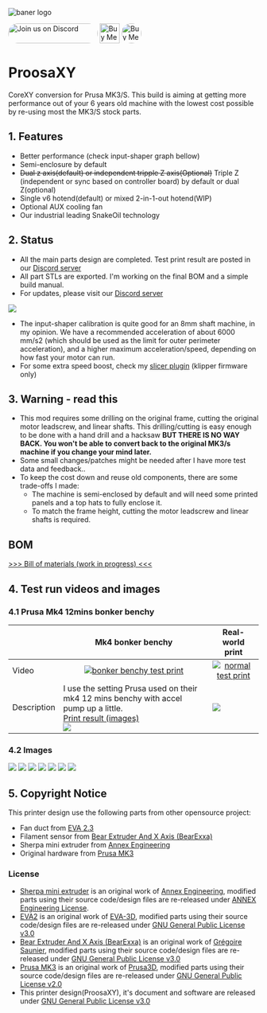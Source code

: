 ![baner logo](./doc/logo/logo.png)

<a href="https://discord.gg/WZVP2HuAag" style="height: 40px !important;"><img src="https://discordapp.com/api/guilds/851371040566673428/widget.png?style=banner2" alt="Join us on Discord" style="height: 40px !important;width: 180px !important;border-radius: 19px !important;" ></a>
<a href='https://ko-fi.com/F1F06RMBO' target='_blank'><img height='36' style='border:0px;height:40px;' src='https://cdn.ko-fi.com/cdn/kofi2.png?v=3' border='0' alt='Buy Me a Coffee at ko-fi.com' /></a>
<a href='https://www.amazon.jp/hz/wishlist/ls/2AHXTCG01RYAZ?ref_=wl_share' target='_blank'><img height='36' style='border:0px;height:40px; !important;border-radius: 19px' src='./doc/logo/buy-me-a-spool.png' border='0' alt='Buy Me a spool at amazon Japan' /></a>


# ProosaXY
CoreXY conversion for Prusa MK3/S. This build is aiming at getting more performance out of your 6 years old machine with the lowest cost possible by re-using most the MK3/S stock parts.

## 1. Features

- Better performance (check input-shaper graph bellow)
- Semi-enclosure by default
- ~~Dual z axis(default) or independent tripple Z axis(Optional)~~ Triple Z (independent or sync based on controller board) by default or dual Z(optional)
- Single v6 hotend(default) or mixed 2-in-1-out hotend(WIP)
- Optional AUX cooling fan
- Our industrial leading SnakeOil technology

## 2. Status

- All the main parts design are completed. Test print result are posted in our [Discord server](https://discord.gg/WZVP2HuAag)
- All part STLs are exported. I'm working on the final BOM and a simple build manual. 
- For updates, please visit our [Discord server](https://discord.gg/WZVP2HuAag)



![](./doc/img/shaper.png)
- The input-shaper calibration is quite good for an 8mm shaft machine, in my opinion. We have a recommended acceleration of about 6000 mm/s2 (which should be used as the limit for outer perimeter acceleration), and a higher maximum acceleration/speed, depending on how fast your motor can run.
- For some extra speed boost, check my [slicer plugin](https://github.com/SnakeOilXY/klipper-dynamic-scv-slicer-post-processing) (klipper firmware only)

## 3. Warning - read this

- This mod requires some drilling on the original frame, cutting the original motor leadscrew, and linear shafts. This drilling/cutting is easy enough to be done with a hand drill and a hacksaw **BUT THERE IS NO WAY BACK. You won't be able to convert back to the original MK3/s machine if you change your mind later.**
- Some small changes/patches might be needed after I have more test data and feedback..
- To keep the cost down and reuse old components, there are some trade-offs I made:
    - The machine is semi-enclosed by default and will need some printed panels and a top hats to fully enclose it.
    - To match the frame height, cutting the motor leadscrew and linear shafts is required.
## BOM
[>>> Bill of materials (work in progress) <<<](./doc/BOM/readme.md)

## 4. Test run videos and images

### 4.1 Prusa Mk4 12mins bonker benchy 


<table>
    <thead>
        <tr>
            <th></th>
            <th align="center">Mk4 bonker benchy</th>
            <th align="center">Real-world print</th>
        </tr>
    </thead>
    <tbody>
        <tr>
            <td>Video</td>
            <td align="center"><a href="https://youtu.be/1M5wx4Q0jNs" rel="nofollow">
            <img src="https://img.youtube.com/vi/1M5wx4Q0jNs/0.jpg" alt="bonker benchy test print"/></a></td>
            <td align="center"><a href="https://youtu.be/Dink3JQ" rel="nofollow">
            <img src="https://img.youtube.com/vi/Dink3JQ-bNY/0.jpg" alt="normal test print"/></a></td>
        </tr>
        <tr>
            <td>Description</td>
            <td>I use the setting Prusa used on their mk4 12 mins benchy with accel pump up a little.</br>
            <a href="https://github.com/SnakeOilXY/ProosaXY/tree/master/doc/img/bonker-benchy">Print result (images)</a></br>
            <img src="https://github.com/SnakeOilXY/ProosaXY/blob/master/doc/img/setting_benchy.png?raw=true"></td>
            <td><img src="https://github.com/SnakeOilXY/ProosaXY/blob/master/doc/img/setting_standard.png?raw=true"></td>
        </tr>
    </tbody>
</table>

### 4.2 Images
![](./doc/img/preview-01.jpg)
![](./doc/img/preview-02.jpg)
![](./doc/img/preview-03.jpg)
![](./doc/img/preview-04.jpg)
![](./doc/img/preview-05.jpg)
![](./doc/img/preview-06.jpg)
![](./doc/img/preview-07.jpg)

## 5. Copyright Notice

This printer design use the following parts from other opensource project:
- Fan duct from [EVA 2.3](https://github.com/EVA-3D/eva-main)
- Filament sensor from [Bear Extruder And X Axis (BearExxa)](https://github.com/gregsaun/bear_extruder_and_x_axis)
- Sherpa mini extruder from [Annex Engineering](https://github.com/Annex-Engineering/Sherpa_Mini-Extruder)
- Original hardware from [Prusa MK3](https://github.com/prusa3d/Original-Prusa-i3)

### License

- [Sherpa mini extruder](https://github.com/Annex-Engineering/Sherpa_Mini-Extruder) is an original work of [Annex Engineering](https://github.com/Annex-Engineering), modified parts using their source code/design files are re-released under [ANNEX Engineering License](https://github.com/Annex-Engineering/ANNEX-Engineering-License-Agreement/blob/main/LICENSE.md).
- [EVA2](https://github.com/EVA-3D/eva-main) is an original work of [EVA-3D](https://github.com/EVA-3D), modified parts using their source code/design files are re-released under [GNU General Public License v3.0](https://github.com/EVA-3D/eva-main/blob/main/LICENSE)
- [Bear Extruder And X Axis (BearExxa)](https://github.com/gregsaun/bear_extruder_and_x_axis) is an original work of [Grégoire Saunier](https://github.com/gregsaun), modified parts using their source code/design files are re-released under [GNU General Public License v3.0](https://github.com/gregsaun/bear_extruder_and_x_axis/blob/master/LICENSE)
- [Prusa MK3](https://github.com/prusa3d/Original-Prusa-i3) is an original work of [Prusa3D](https://github.com/prusa3d), modified parts using their source code/design files are re-released under [GNU General Public License v2.0](https://github.com/prusa3d/Original-Prusa-i3/blob/MK3S/LICENSE)
- This printer design(ProosaXY), it's document and software are released under [GNU General Public License v3.0](https://github.com/SnakeOilXY/ProosaXY/blob/master/LICENSE)
